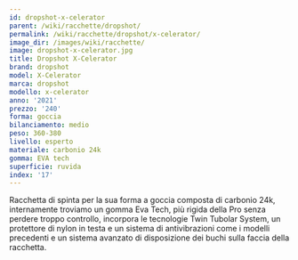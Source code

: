 ```yaml
---
id: dropshot-x-celerator
parent: /wiki/racchette/dropshot/
permalink: /wiki/racchette/dropshot/x-celerator/
image_dir: /images/wiki/racchette/
image: dropshot-x-celerator.jpg
title: Dropshot X-Celerator
brand: dropshot
model: X-Celerator
marca: dropshot
modello: x-celerator
anno: '2021'
prezzo: '240'
forma: goccia
bilanciamento: medio
peso: 360-380
livello: esperto
materiale: carbonio 24k
gomma: EVA tech
superficie: ruvida
index: '17'
---
```

Racchetta di spinta per la sua forma a goccia composta di carbonio 24k, internamente troviamo un gomma Eva Tech, più rigida della Pro senza perdere troppo controllo, incorpora le tecnologie Twin Tubolar System, un protettore di nylon in testa e un sistema di antivibrazioni come i modelli precedenti e un sistema avanzato di disposizione dei buchi sulla faccia della racchetta.